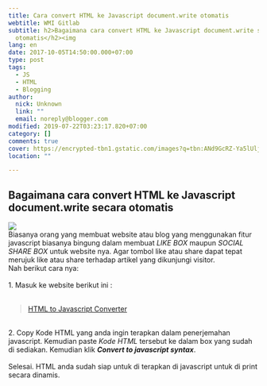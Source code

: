 ```yaml
---
title: Cara convert HTML ke Javascript document.write otomatis
webtitle: WMI Gitlab
subtitle: h2>Bagaimana cara convert HTML ke Javascript document.write secara
  otomatis</h2><img
lang: en
date: 2017-10-05T14:50:00.000+07:00
type: post
tags:
  - JS
  - HTML
  - Blogging
author:
  nick: Unknown
  link: ""
  email: noreply@blogger.com
modified: 2019-07-22T03:23:17.820+07:00
category: []
comments: true
cover: https://encrypted-tbn1.gstatic.com/images?q=tbn:ANd9GcRZ-Ya5lUljhzFq1eHq5wLN0Nooclq80d6mgWebE86HqthrDHyNsuF_gQPY
location: ""

---
```


<h2>Bagaimana cara convert HTML ke Javascript document.write secara otomatis</h2><img src="https://encrypted-tbn1.gstatic.com/images?q=tbn:ANd9GcRZ-Ya5lUljhzFq1eHq5wLN0Nooclq80d6mgWebE86HqthrDHyNsuF_gQPY"><br>Biasanya orang yang membuat website atau blog yang menggunakan fitur javascript biasanya bingung dalam membuat <i>LIKE BOX</i> maupun <i>SOCIAL SHARE BOX</i> untuk website nya. Agar tombol like atau share dapat tepat merujuk like atau share terhadap artikel yang dikunjungi visitor.<br>Nah berikut cara nya:<br><br>1. Masuk ke website berikut ini :<br><br><blockquote class="tr_bq"><a href="http://www.accessify.com/tools-and-wizards/developer-tools/html-javascript-convertor/" rel="noopener noreferer nofollow" target="_blank">HTML to Javascript Converter</a></blockquote><br>2. Copy Kode HTML yang anda ingin terapkan dalam penerjemahan javascript. Kemudian paste <i>Kode HTML</i> tersebut ke dalam box yang sudah di sediakan. Kemudian klik <i><b>Convert to javascript syntax</b></i>.<br><br>Selesai. HTML anda sudah siap untuk di terapkan di javascript untuk di print secara dinamis.